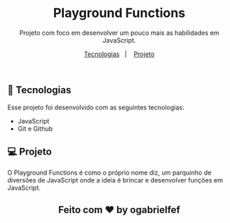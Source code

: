 <h1 align="center"> Playground Functions </h1>

<p align="center">
Projeto com foco em desenvolver um pouco mais as habilidades em JavaScript. <br/>
</p>

<p align="center">
  <a href="#-tecnologias">Tecnologias</a>&nbsp;&nbsp;&nbsp;|&nbsp;&nbsp;&nbsp;
  <a href="#-projeto">Projeto</a>
</p>

<br>

## 🚀 Tecnologias

Esse projeto foi desenvolvido com as seguintes tecnologias:

- JavaScript
- Git e Github

## 💻 Projeto

O Playground Functions é como o próprio nome diz, um parquinho de diversões de JavaScript onde a ideia é brincar e desenvolver funções em JavaScript.


<h2 align="center">Feito com ♥ by ogabrielfef</h2>
